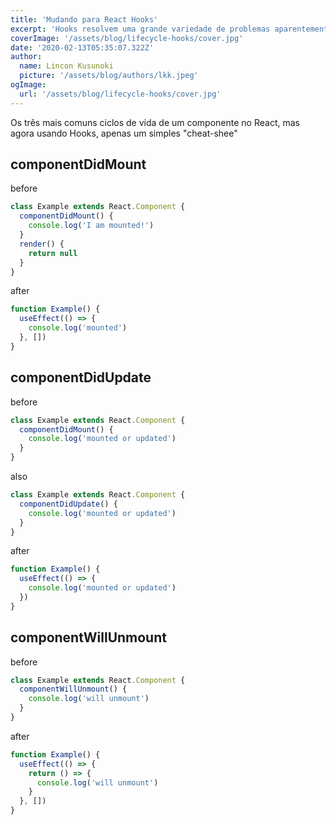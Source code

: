 ```yaml
---
title: 'Mudando para React Hooks'
excerpt: 'Hooks resolvem uma grande variedade de problemas aparentemente desconectados no React, que encontramos ao longo de cinco anos escrevendo e mantendo dezenas de milhares de componentes. Esteja você aprendendo React, use-o diariamente ou até mesmo prefira uma biblioteca diferente com um modelo de componente semelhante, você pode reconhecer alguns desses problemas.'
coverImage: '/assets/blog/lifecycle-hooks/cover.jpg'
date: '2020-02-13T05:35:07.322Z'
author:
  name: Lincon Kusunoki
  picture: '/assets/blog/authors/lkk.jpeg'
ogImage:
  url: '/assets/blog/lifecycle-hooks/cover.jpg'
---
```


Os três mais comuns ciclos de vida de um componente no React, mas agora usando Hooks, apenas um simples "cheat-shee"

## componentDidMount

before

```js
class Example extends React.Component {
  componentDidMount() {
    console.log('I am mounted!')
  }
  render() {
    return null
  }
}
```

after

```js
function Example() {
  useEffect(() => {
    console.log('mounted')
  }, [])
}
```

## componentDidUpdate

before

```js
class Example extends React.Component {
  componentDidMount() {
    console.log('mounted or updated')
  }
}
```

also

```js
class Example extends React.Component {
  componentDidUpdate() {
    console.log('mounted or updated')
  }
}
```

after

```js
function Example() {
  useEffect(() => {
    console.log('mounted or updated')
  })
}
```

## componentWillUnmount

before

```js
class Example extends React.Component {
  componentWillUnmount() {
    console.log('will unmount')
  }
}
```

after

```js
function Example() {
  useEffect(() => {
    return () => {
      console.log('will unmount')
    }
  }, [])
}
```
